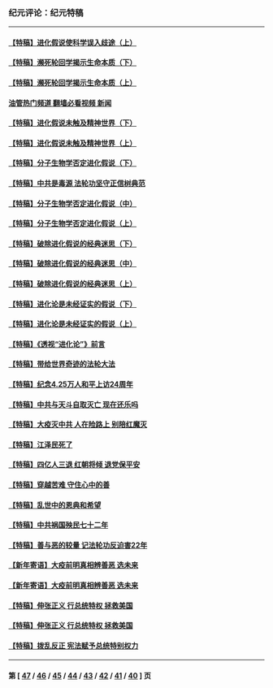 ### 纪元评论：纪元特稿
---
#### [【特稿】进化假说使科学误入歧途（上）](../../pages/nsc424/n14081007.md?10170330) 
#### [【特稿】濒死轮回学揭示生命本质（下）](../../pages/nsc424/n14069057.md?10170330) 
#### [【特稿】濒死轮回学揭示生命本质（上）](../../pages/nsc424/n14056006.md?10170330) 
#### [油管热门频道 翻墙必看视频 新闻](ok?10170330)
#### [【特稿】进化假说未触及精神世界（下）](../../pages/nsc424/n14048707.md?10170330) 
#### [【特稿】进化假说未触及精神世界（上）](../../pages/nsc424/n14042113.md?10170330) 
#### [【特稿】分子生物学否定进化假说（下）](../../pages/nsc424/n14038267.md?10170330) 
#### [【特稿】中共是毒源 法轮功坚守正信树典范](../../pages/nsc424/n14037281.md?10170330) 
#### [【特稿】分子生物学否定进化假说（中）](../../pages/nsc424/n14035548.md?10170330) 
#### [【特稿】分子生物学否定进化假说（上）](../../pages/nsc424/n14032398.md?10170330) 
#### [【特稿】破除进化假说的经典迷思（下）](../../pages/nsc424/n14029015.md?10170330) 
#### [【特稿】破除进化假说的经典迷思（中）](../../pages/nsc424/n14027341.md?10170330) 
#### [【特稿】破除进化假说的经典迷思（上）](../../pages/nsc424/n14024749.md?10170330) 
#### [【特稿】进化论是未经证实的假说（下）](../../pages/nsc424/n14022170.md?10170330) 
#### [【特稿】进化论是未经证实的假说（上）](../../pages/nsc424/n14020737.md?10170330) 
#### [【特稿】《透视“进化论”》前言](../../pages/nsc424/n14019941.md?10170330) 
#### [【特稿】带给世界奇迹的法轮大法](../../pages/nsc424/n13994132.md?10170330) 
#### [【特稿】纪念4.25万人和平上访24周年](../../pages/nsc424/n13980883.md?10170330) 
#### [【特稿】中共与天斗自取灭亡 现在还乐吗](../../pages/nsc424/n13897482.md?10170330) 
#### [【特稿】大疫灭中共 人在险路上 别陪红魔灭](../../pages/nsc424/n13890697.md?10170330) 
#### [【特稿】江泽民死了](../../pages/nsc424/n13876300.md?10170330) 
#### [【特稿】四亿人三退 红朝将倾 退党保平安](../../pages/nsc424/n13794378.md?10170330) 
#### [【特稿】穿越苦难 守住心中的善](../../pages/nsc424/n13784979.md?10170330) 
#### [【特稿】乱世中的恩典和希望](../../pages/nsc424/n13734687.md?10170330) 
#### [【特稿】中共祸国殃民七十二年](../../pages/nsc424/n13272607.md?10170330) 
#### [【特稿】善与恶的较量 记法轮功反迫害22年](../../pages/nsc424/n13086597.md?10170330) 
#### [【新年寄语】大疫前明真相辨善恶 选未来](../../pages/nsc424/n12660855.md?10170330) 
#### [【新年寄语】大疫前明真相辨善恶 选未来](../../pages/nsc424/n12660855.md?10170330) 
#### [【特稿】伸张正义 行总统特权 拯救美国](../../pages/nsc424/n12616806.md?10170330) 
#### [【特稿】伸张正义 行总统特权 拯救美国](../../pages/nsc424/n12616806.md?10170330) 
#### [【特稿】拨乱反正 宪法赋予总统特别权力](../../pages/nsc424/n12598306.md?10170330) 

---
#### 第 [ [47](./47.md?10170330) / [46](./46.md?10170330) / [45](./45.md?10170330) / [44](./44.md?10170330) / [43](./43.md?10170330) / [42](./42.md?10170330) / [41](./41.md?10170330) / [40](./40.md?10170330) ] 页
